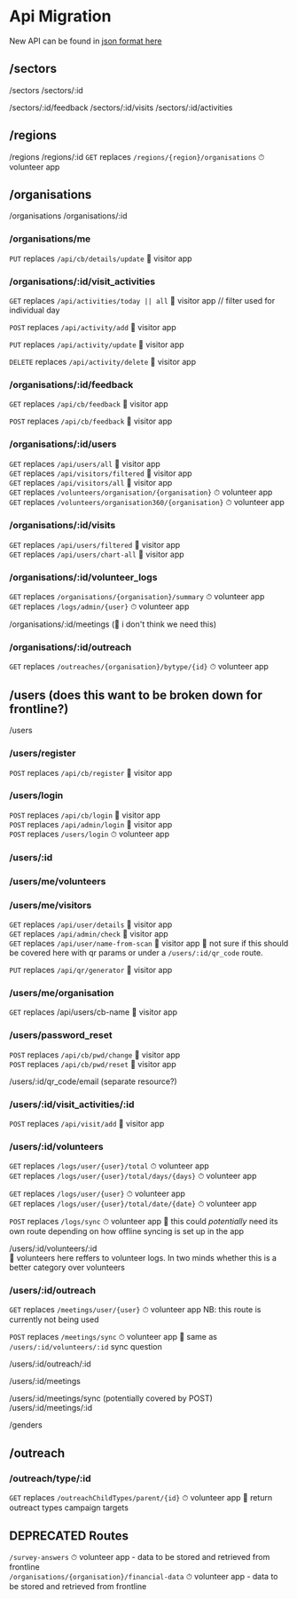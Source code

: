 # Api Migration

New API can be found in [json format here](./api.json)

## /sectors
/sectors
/sectors/:id

/sectors/:id/feedback
/sectors/:id/visits
/sectors/:id/activities

## /regions
/regions
/regions/:id
`GET` replaces `/regions/{region}/organisations`  ⏱ volunteer app

## /organisations
/organisations
/organisations/:id
### /organisations/me

`PUT` replaces `/api/cb/details/update` 👣 visitor app

### /organisations/:id/visit_activities
`GET` replaces `/api/activities/today || all` 👣 visitor app // filter used for individual day

`POST` replaces `/api/activity/add` 👣 visitor app 

`PUT` replaces `/api/activity/update` 👣 visitor app 

`DELETE` replaces `/api/activity/delete` 👣 visitor app 

### /organisations/:id/feedback
`GET` replaces `/api/cb/feedback` 👣 visitor app 

`POST` replaces `/api/cb/feedback` 👣 visitor app 

### /organisations/:id/users
`GET` replaces `/api/users/all` 👣 visitor app   
`GET` replaces `/api/visitors/filtered` 👣 visitor app   
`GET` replaces `/api/visitors/all` 👣 visitor app  
`GET` replaces `/volunteers/organisation/{organisation}` ⏱ volunteer app  
`GET` replaces `/volunteers/organisation360/{organisation}` ⏱ volunteer app  

### /organisations/:id/visits
`GET` replaces `/api/users/filtered`  👣 visitor app   
`GET` replaces `/api/users/chart-all`  👣 visitor app  

### /organisations/:id/volunteer_logs
`GET` replaces `/organisations/{organisation}/summary` ⏱ volunteer app  
`GET` replaces `/logs/admin/{user}` ⏱ volunteer app  

/organisations/:id/meetings (🤔 i don't think we need this)

### /organisations/:id/outreach
`GET` replaces `/outreaches/{organisation}/bytype/{id}` ⏱ volunteer app

## /users (does this want to be broken down for frontline?)
/users
### /users/register
`POST` replaces `/api/cb/register` 👣 visitor app

### /users/login
`POST` replaces `/api/cb/login` 👣 visitor app  
`POST` replaces `/api/admin/login` 👣 visitor app  
`POST` replaces `/users/login`  ⏱ volunteer app  

### /users/:id 
### /users/me/volunteers

### /users/me/visitors
`GET` replaces `/api/user/details` 👣 visitor app  
`GET` replaces `/api/admin/check` 👣 visitor app  
`GET` replaces `/api/user/name-from-scan` 👣 visitor app   🤔 not sure if this should be covered here with qr params or under a `/users/:id/qr_code` route.  

`PUT` replaces `/api/qr/generator` 👣 visitor app  

### /users/me/organisation
`GET` replaces /api/users/cb-name 👣 visitor app 

### /users/password_reset
`POST` replaces `/api/cb/pwd/change` 👣 visitor app  
`POST` replaces `/api/cb/pwd/reset` 👣 visitor app

/users/:id/qr_code/email (separate resource?)

### /users/:id/visit_activities/:id
`POST` replaces `/api/visit/add` 👣 visitor app  

### /users/:id/volunteers
`GET` replaces `/logs/user/{user}/total` ⏱ volunteer app  
`GET` replaces `/logs/user/{user}/total/days/{days}` ⏱ volunteer app  

`GET` replaces `/logs/user/{user}` ⏱ volunteer app  
`GET` replaces `/logs/user/{user}/total/date/{date}` ⏱ volunteer app  


`POST` replaces `/logs/sync` ⏱ volunteer app 🤔 this could _potentially_ need its own route depending on how offline syncing is set up in the app

/users/:id/volunteers/:id  
🤔 volunteers here reffers to volunteer logs. In two minds whether this is a better category over volunteers

### /users/:id/outreach
`GET` replaces `/meetings/user/{user}` ⏱ volunteer app  NB: this route is currently not being used

`POST` replaces `/meetings/sync` ⏱ volunteer app 🤔 same as `/users/:id/volunteers/:id` sync question

/users/:id/outreach/:id

/users/:id/meetings

/users/:id/meetings/sync (potentially covered by POST)
/users/:id/meetings/:id

/genders

## /outreach
### /outreach/type/:id
`GET` replaces `/outreachChildTypes/parent/{id}` ⏱ volunteer app 🤔 return outreact types campaign targets

## DEPRECATED Routes
`/survey-answers` ⏱ volunteer app - data to be stored and retrieved from frontline  
`/organisations/{organisation}/financial-data` ⏱ volunteer app - data to be stored and retrieved from frontline

